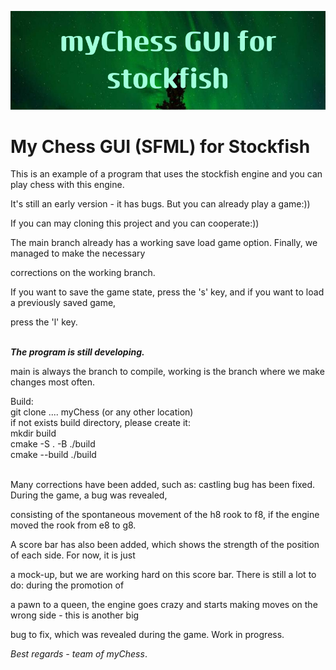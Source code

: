 ![alt text](image.png)
# My Chess GUI (SFML) for Stockfish
This is an example of a program that uses the stockfish engine and you can play chess with this engine.

It's still an early version - it has bugs. But you can already play a game:))

If you can may cloning this project and you can cooperate:))

The main branch already has a working save load game option. Finally, we managed to make the necessary 

corrections on the working branch.

If you want to save the game state, press the 's' key, and if you want to load a previously saved game,

press the 'l' key. </br></br>

***The program is still developing.***</br>

main is always the branch to compile, working is the branch where we make changes most often.

Build:</br>
git clone .... myChess (or any other location)</br>
if not exists build directory, please create it:</br>
mkdir build</br>
cmake -S . -B ./build</br>
cmake --build ./build</br></br>


Many corrections have been added, such as: castling bug has been fixed. During the game, a bug was revealed,

consisting of the spontaneous movement of the h8 rook to f8, if the engine moved the rook from e8 to g8.

A score bar has also been added, which shows the strength of the position of each side. For now, it is just

a mock-up, but we are working hard on this score bar. There is still a lot to do: during the promotion of 

a pawn to a queen, the engine goes crazy and starts making moves on the wrong side - this is another big 

bug to fix, which was revealed during the game. Work in progress. 

*Best regards - team of myChess*.
